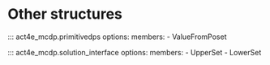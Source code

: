 # Other structures


::: act4e_mcdp.primitivedps
    options:
      members:
        - ValueFromPoset
 

::: act4e_mcdp.solution_interface
    options:
      members:
        - UpperSet
        - LowerSet
